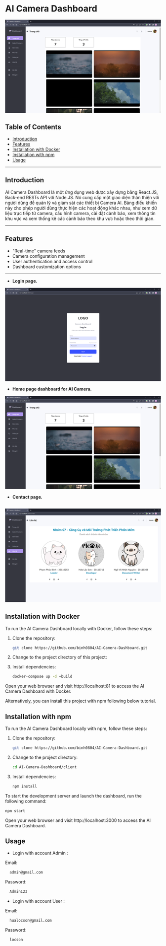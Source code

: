 # AI Camera Dashboard

![Project Image](./assets/Home-page.png)


## Table of Contents

- [Introduction](#introduction)
- [Features](#features)
- [Installation with Docker](#installation)
- [Installation with npm](#installation)
- [Usage](#usage)

---
## Introduction

AI Camera Dashboard là một ứng dụng web được xây dựng bằng React.JS, Back-end RESTs API với Node.JS. Nó cung cấp một giao diện thân thiện với người dùng để quản lý và giám sát các thiết bị Camera AI. Bảng điều khiển này cho phép người dùng thực hiện các hoạt động khác nhau, như xem dữ liệu trực tiếp từ camera, cấu hình camera, cài đặt cảnh báo, xem thông tin khu vực và xem thống kê các cảnh báo theo khu vực hoặc theo thời gian.

---

## Features

- "Real-time" camera feeds
- Camera configuration management
- User authentication and access control
- Dashboard customization options

---
* **Login page.**

![Project Image](./assets/Login-page.png)

* **Home page dashboard for AI Camera.**

![Project Image](./assets/Home-page.png)

* **Contact page.**

![Project Image](./assets/Contact-page.png)
---
## Installation with Docker

To run the AI Camera Dashboard locally with Docker, follow these steps:

1. Clone the repository:
    ```bash
    git clone https://github.com/binh0804/AI-Camera-Dashboard.git
    ```
2. Change to the project directory of this project:
    
3. Install dependencies:
    ```bash
    docker-compose up -d –build
    ```
Open your web browser and visit http://localhost:81 to access the AI Camera Dashboard with Docker.

Alternatively, you can install this project with npm following below tutorial.

## Installation with npm

To run the AI Camera Dashboard locally with npm, follow these steps:

1. Clone the repository:
    ```bash
    git clone https://github.com/binh0804/AI-Camera-Dashboard.git
    ```
2. Change to the project directory:
    ```bash
    cd AI-Camera-Dashboard/client
    ```
3. Install dependencies:
    ```bash
    npm install
    ```
To start the development server and launch the dashboard, run the following command:
  ```bash
  npm start
  ```
Open your web browser and visit http://localhost:3000 to access the AI Camera Dashboard.
## Usage
* Login with account Admin :

Email:
```bash
  admin@gmail.com
  ```
Password:
```bash
  Admin123
  ```
* Login with account User :

Email:
```bash
  hualocson@gmail.com
  ```
Password:
```bash
  locson
  ```
